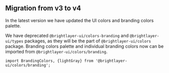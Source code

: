 ## Migration from v3 to v4

In the latest version we have updated the UI colors and branding colors palette.

We have deprecated `@brightlayer-ui/colors-branding` and `@brightlayer-ui/types` packages, as they will be the part of `@brightlayer-ui/colors` package.
Branding colors palette and individual branding colors now can be imported from `@brightlayer-ui/colors/branding`.

```
import BrandingColors, {lightGray} from '@brightlayer-ui/colors/branding';
```
